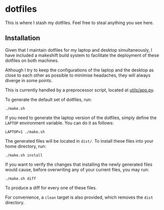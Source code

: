 # dotfiles

This is where I stash my dotfiles. Feel free to steal anything you see
here.

## Installation

Given that I maintain dotfiles for my laptop and desktop
simultaneously, I have included a makeshift build system to facilitate
the deployment of these dotfiles on both machines.

Although I try to keep the configurations of the laptop and the
desktop as close to each other as possible to minimise headaches, they
will always diverge in some points.

This is currently handled by a preprocessor script, located
at [utils/app.py](utils/app.py).

To generate the default set of dotfiles, run:

    ./make.sh

If you need to generate the laptop version of the dotfiles, simply
define the `LAPTOP` environment variable. You can do it as follows:

    LAPTOP=1 ./make.sh

The generated files will be located in `dist/`. To install these files
into your home directory, run:

    ./make.sh install

If you want to verify the changes that installing the newly generated
files would cause, before overwriting any of your current files, you
may run:

    ./make.sh diff

To produce a diff for every one of these files.

For convenience, a `clean` target is also provided, which removes the
`dist` directory.
